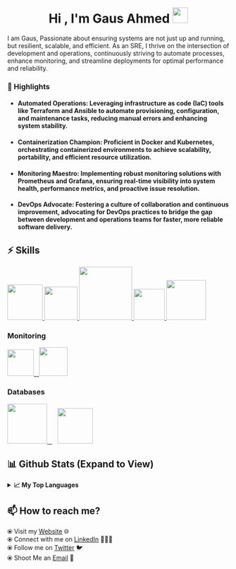 <!--
**Gausahmed/Gausahmed** is a ✨ _special_ ✨ repository because its `README.md` (this file) appears on your GitHub profile.

Here are some ideas to get you started:

- 🔭 I’m currently working on ...
- 🌱 I’m currently learning ...
- 👯 I’m looking to collaborate on ...
- 🤔 I’m looking for help with ...
- 💬 Ask me about ...
- 📫 How to reach me: ...
- 😄 Pronouns: ...
- ⚡ Fun fact: ...
-->


<h1 align="center">Hi , I'm Gaus Ahmed <img src="https://media.giphy.com/media/hvRJCLFzcasrR4ia7z/giphy.gif" width="35"></h1>


I am Gaus, Passionate about ensuring systems are not just up and running, but resilient, scalable, and efficient. As an SRE, I thrive on the intersection of development and operations, continuously striving to automate processes, enhance monitoring, and streamline deployments for optimal performance and reliability.

### 🌟 Highlights
- #### Automated Operations: Leveraging infrastructure as code (IaC) tools like Terraform and Ansible to automate provisioning, configuration, and maintenance tasks, reducing manual errors and enhancing system stability.
- #### Containerization Champion: Proficient in Docker and Kubernetes, orchestrating containerized environments to achieve scalability, portability, and efficient resource utilization.
- #### Monitoring Maestro: Implementing robust monitoring solutions with Prometheus and Grafana, ensuring real-time visibility into system health, performance metrics, and proactive issue resolution.
- #### DevOps Advocate: Fostering a culture of collaboration and continuous improvement, advocating for DevOps practices to bridge the gap between development and operations teams for faster, more reliable software delivery.

<!-- <img align='right' src="https://i.pinimg.com/originals/50/44/30/50443067a22e6dd1ecc2d2e394d6e634.gif" width="300"> -->

## :zap: Skills

<p float="left">

  <a href="https://www.docker.com/" target="_blank" >
    <img src="https://raw.githubusercontent.com/itsksaurabh/itsksaurabh/master/assets/docker.gif"  height="80" /> 
  </a>
  <a href="https://kubernetes.io/" target="_blank" >
    <img src="https://raw.githubusercontent.com/itsksaurabh/itsksaurabh/master/assets/k8s.gif"  height="75" />
  </a>
  <a href="https://www.terraform.io/" target="_blank" >
    <img src="https://raw.githubusercontent.com/itsksaurabh/itsksaurabh/master/assets/terraform.gif" width="120" />
  </a>
   <a href="https://www.w3.org/wiki/The_web_standards_model_-_HTML_CSS_and_JavaScript" target="_blank" >
    <img src="https://raw.githubusercontent.com/itsksaurabh/itsksaurabh/master/assets/html-css-js.png" height="70" />
  </a>
  </a>
    <a href="https://www.jenkins.io/" target="_blank" >
    <img src="https://raw.githubusercontent.com/DARK-art108/ItsRitesh/master/assets/ll.png" height="90" />
  </a>
</p>

### Monitoring
  
 <p float="left">
  <a href="https://grafana.com/" target="_blank" >
    <img src="https://raw.githubusercontent.com/itsksaurabh/itsksaurabh/master/assets/grafana.gif" height="60" />&nbsp;&nbsp;
  </a>
  <a href="https://prometheus.io/" target="_blank" >
    <img src="https://raw.githubusercontent.com/itsksaurabh/itsksaurabh/master/assets/prometheus.gif" height="65" />
  </a>
</p>
 

### Databases
  
 
  <a href="https://www.postgresql.org/" target="_blank" >
    <img src="https://raw.githubusercontent.com/itsksaurabh/itsksaurabh/master/assets/postgresql.gif" height="90" />&nbsp;&nbsp;
  </a>&nbsp;&nbsp;
  <a href="https://www.mongodb.com/" target="_blank" >
    <img src="https://raw.githubusercontent.com/itsksaurabh/itsksaurabh/master/assets/mongo.gif" height="80" />
  </a>
</p>

  
  ## 📊 Github Stats (Expand to View) 
</details>

  <details>
  <summary><b>📈 My Top Languages</b></summary>

<p align="center"> <img src="https://github-stats-readme.dark-art108.vercel.app/api/top-langs/?username=Gausahmed&layout=compact" alt="Gausahmed"/>

</details>
<!-- (## My Certifications 🏆

 <p float="left">
  <a href="https://www.credly.com/badges/d350d694-e003-41e1-b66a-ebf61861044c/public_url" target="_blank" >
    <img src="https://raw.githubusercontent.com/DARK-art108/DARK-art108/master/assets/cka_from_cncfsite__281_29.png" height="120" />&nbsp;&nbsp;
  </a>)-->
  
## 📫 How to reach me? 

  ⦿ Visit my [Website](https://gausahmed.hashnode.dev) 🌐 <br>
  ⦿ Connect with me on [LinkedIn](https://www.linkedin.com/in/gmahmed/) 👨🏻‍💻 <br>
  ⦿ Follow me on [Twitter](https://twitter.com/GausAhmed5) 🐦 <br>
  ⦿ Shoot Me an [Email](mailto:g.mahmed111@gmail.com) 💌 <br>

